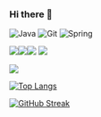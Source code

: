 ### Hi there 👋

<!--https://github.com/Ileriayo/markdown-badges-->
![Java](https://img.shields.io/badge/java-%23ED8B00.svg?style=for-the-badge&logo=openjdk&logoColor=white) ![Git](https://img.shields.io/badge/git-%23F05033.svg?style=for-the-badge&logo=git&logoColor=white)	![Spring](https://img.shields.io/badge/spring-%236DB33F.svg?style=for-the-badge&logo=spring&logoColor=white)

![](https://badges.peiyuan.ch/leetcode/{username}/solved?difficulty=all)![](https://badges.peiyuan.ch/leetcode/{username}/solved?difficulty=easy)![](https://badges.peiyuan.ch/leetcode/{username}/solved?difficulty=medium)
![](https://badges.peiyuan.ch/leetcode/{username}/solved?difficulty=hard)

![](https://komarev.com/ghpvc/?username=MaksimDenisov&label=PROFILE+VIEWS)

[![Top Langs](https://github-readme-stats.vercel.app/api/top-langs/?username=MaksimDenisov&layout=compact&theme=vision-friendly-dark)](https://github.com/anuraghazra/github-readme-stats)

[![GitHub Streak](https://streak-stats.demolab.com/?user=MaksimDenisov&theme=dark)](https://git.io/streak-stats)


<!--
**MaksimDenisov/MaksimDenisov** is a ✨ _special_ ✨ repository because its `README.md` (this file) appears on your GitHub profile.

Here are some ideas to get you started:

- 🔭 I’m currently working on ...
- 🌱 I’m currently learning ...
- 👯 I’m looking to collaborate on ...
- 🤔 I’m looking for help with ...
- 💬 Ask me about ...
- 📫 How to reach me: ...
- 😄 Pronouns: ...
- ⚡ Fun fact: ...
-->
